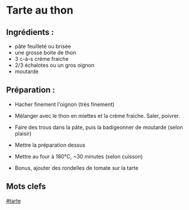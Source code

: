 Tarte au thon
====================

Ingrédients :
-------------

- pâte feuilleté ou brisée
- une grosse boite de thon
- 3 c-à-s crème fraiche
- 2/3 échalotes ou un gros oignon
- moutarde

Préparation :
-------------

* Hacher finement l'oignon (très finement)

* Mélanger avec le thon en miettes et la crème fraiche. Saler, poivrer.

* Faire des trous dans la pâte, puis la badigeonner de moutarde (selon plaisir)

* Mettre la préparation dessus

* Mettre au four à 180°C, ~30 minutes (selon cuisson)

* Bonus, ajouter des rondelles de tomate sur la tarte

Mots clefs
----------

[#tarte](index.tarte.html)
